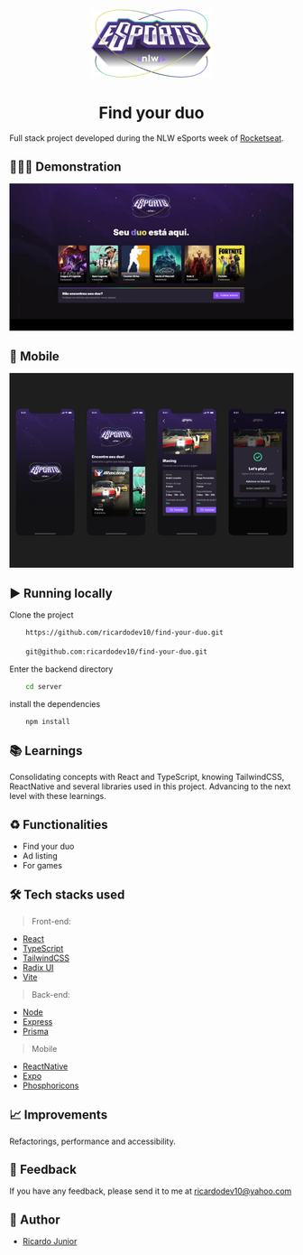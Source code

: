 # <center> <img src=".github/find-your-duo-logo.png"> </center>

# <center> Find your duo </center>


Full stack project developed during the NLW eSports week of [Rocketseat](https://www.rocketseat.com.br).


## 💁🏻‍♂️ Demonstration

<center><img src=".github/nlw-esports-demonstration.gif" /></center>

## 📱 Mobile

<center><img src=".github/find-your-duo-mobile.png" /></center>


## ▶️ Running locally

Clone the project

```bash
    https://github.com/ricardodev10/find-your-duo.git

    git@github.com:ricardodev10/find-your-duo.git
```

Enter the backend directory

```bash
    cd server
```

install the dependencies

```bash
    npm install
```


## 📚 Learnings

Consolidating concepts with React and TypeScript, knowing TailwindCSS, ReactNative and several libraries used in this project.
Advancing to the next level with these learnings.


## ♻️ Functionalities

- Find your duo
- Ad listing
- For games


## 🛠 Tech stacks used

> Front-end: 

- [React](https://reactjs.org/)
- [TypeScript](https://www.typescriptlang.org/)
- [TailwindCSS](https://tailwindcss.com/)
- [Radix UI](https://www.radix-ui.com/)
- [Vite](https://vitejs.dev/)

> Back-end: 

- [Node](https://nodejs.org/en/)
- [Express](https://www.npmjs.com/package/express)
- [Prisma](https://www.prisma.io/express)

> Mobile

- [ReactNative](https://reactnative.dev/)
- [Expo](https://expo.dev/)
- [Phosphoricons](https://phosphoricons.com/)


## 📈 Improvements

Refactorings, performance and accessibility.


## 🙂 Feedback

If you have any feedback, please send it to me at ricardodev10@yahoo.com


## 💛 Author

- [Ricardo Junior](https://www.linkedin.com/in/ricardodev10/)